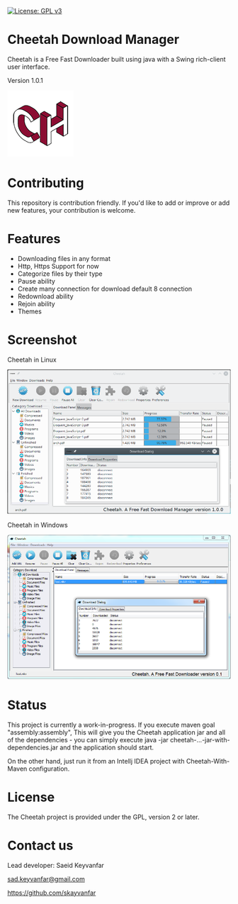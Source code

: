 [![License: GPL v3](https://img.shields.io/badge/License-GPLv3-blue.svg)](https://www.gnu.org/licenses/gpl-3.0)
# Cheetah Download Manager
Cheetah is a Free Fast Downloader built using java with a Swing rich-client user interface.

Version 1.0.1

![Alt text](/src/main/resources/images/ms-icon-150x150.png?raw=true "Cheetah")

# Contributing

This repository is contribution friendly. If you'd like to add or improve or add new features, your contribution is welcome.

# Features
* Downloading files in any format
* Http, Https Support for now
* Categorize files by their type
* Pause ability
* Create many connection for download default 8 connection
* Redownload ability
* Rejoin ability
* Themes

# Screenshot

Cheetah in Linux

![Alt text](/doc/Cheetah%20in%20Linux.png?raw=true "Cheetah")


Cheetah in Windows

![Alt text](/doc/Cheetah%20in%20Windows.png?raw=true "Cheetah") 

# Status
This project is currently a work-in-progress.
If you execute maven goal "assembly:assembly", This will give you the Cheetah application jar and all of the dependencies - you can simply execute java -jar cheetah-...-jar-with-dependencies.jar and the application should start.

On the other hand, just run it from an Intellj IDEA project with Cheetah-With-Maven configuration.

# License
The Cheetah project is provided under the GPL, version 2 or later.

# Contact us
Lead developer: Saeid Keyvanfar

sad.keyvanfar@gmail.com

https://github.com/skayvanfar
